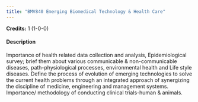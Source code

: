```yaml
---
title: "BMV840 Emerging Biomedical Technology & Health Care"
---
```

**Credits:** 1 (1-0-0)

#### Description
Importance of health related data collection and analysis, Epidemiological survey; brief them about various communicable & non-communicable diseases, path-physiological processes, environmental health and Life style diseases. Define the process of evolution of emerging technologies to solve the current health problems through an integrated approach of synergizing the discipline of medicine, engineering and management systems. Importance/ methodology of conducting clinical trials-human & animals.